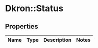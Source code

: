 # Dkron::Status

## Properties
Name | Type | Description | Notes
------------ | ------------- | ------------- | -------------


